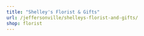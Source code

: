 ```yaml
---
title: "Shelley's Florist & Gifts"
url: /jeffersonville/shelleys-florist-and-gifts/
shop: florist
---
```

